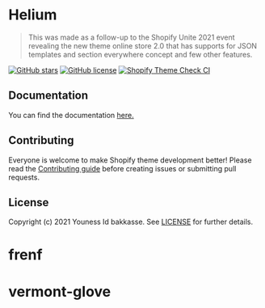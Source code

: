 # Helium 

> This was made as a follow-up to the Shopify Unite 2021 event revealing the new theme online store 2.0 that has supports for JSON templates and section everywhere concept and few other features.

[![GitHub stars](https://img.shields.io/github/stars/idbakkasse/helium)](https://GitHub.com/idbakkasse/helium/stargazers/)
[![GitHub license](https://img.shields.io/github/license/idbakkasse/helium)](https://github.com/idbakkasse/helium/blob/master/LICENSE)
[![Shopify Theme Check CI](https://github.com/idbakkasse/helium/actions/workflows/theme-check-ci.yml/badge.svg)](https://github.com/idbakkasse/helium/actions/workflows/theme-check-ci.yml)

## Documentation

You can find the documentation [here.](https://helium.idbakkasse.com)

## Contributing

Everyone is welcome to make Shopify theme development better! Please read the [Contributing guide](.github/CONTRIBUTING.md) before creating issues or submitting pull requests.

## License

Copyright (c) 2021 Youness Id bakkasse. See [LICENSE](/LICENSE) for further details.
# frenf
# vermont-glove
